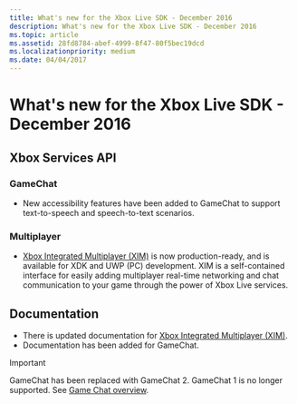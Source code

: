 ```yaml
---
title: What's new for the Xbox Live SDK - December 2016
description: What's new for the Xbox Live SDK - December 2016
ms.topic: article
ms.assetid: 28fd8784-abef-4999-8f47-80f5bec19dcd
ms.localizationpriority: medium
ms.date: 04/04/2017
---
```


# What's new for the Xbox Live SDK - December 2016


## Xbox Services API


### GameChat

* New accessibility features have been added to GameChat to support text-to-speech and speech-to-text scenarios.


### Multiplayer

* [Xbox Integrated Multiplayer (XIM)](../../../../features/multiplayer/xim/live-xim-overview.md) is now production-ready, and is available for XDK and UWP (PC) development.  XIM is a self-contained interface for easily adding multiplayer real-time networking and chat communication to your game through the power of Xbox Live services.


## Documentation

* There is updated documentation for [Xbox Integrated Multiplayer (XIM)](../../../../features/multiplayer/xim/live-xim-overview.md).
* Documentation has been added for GameChat.

> [!IMPORTANT]
> GameChat has been replaced with GameChat 2.  GameChat 1 is no longer supported.  See [Game Chat overview](../../../../features/multiplayer/chat/live-game-chat-2-overview.md).
